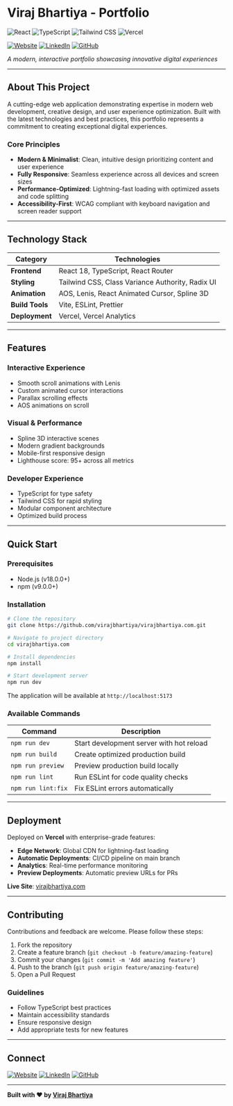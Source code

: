 # Viraj Bhartiya - Portfolio

![React](https://img.shields.io/badge/React-18.0.0-61DAFB?style=for-the-badge&logo=react)
![TypeScript](https://img.shields.io/badge/TypeScript-5.0.0-3178C6?style=for-the-badge&logo=typescript)
![Tailwind CSS](https://img.shields.io/badge/Tailwind_CSS-3.0.0-38B2AC?style=for-the-badge&logo=tailwind-css)
![Vercel](https://img.shields.io/badge/Vercel-Deployed-000000?style=for-the-badge&logo=vercel)

[![Website](https://img.shields.io/badge/Website-Live_Site-4A90E2?style=for-the-badge)](https://virajbhartiya.com)
[![LinkedIn](https://img.shields.io/badge/LinkedIn-Connect-0077B5?style=for-the-badge&logo=linkedin)](https://www.linkedin.com/in/virajbhartiya/)
[![GitHub](https://img.shields.io/badge/GitHub-Follow-181717?style=for-the-badge&logo=github)](https://github.com/virajbhartiya)

_A modern, interactive portfolio showcasing innovative digital experiences_

---

## About This Project

A cutting-edge web application demonstrating expertise in modern web development, creative design, and user experience optimization. Built with the latest technologies and best practices, this portfolio represents a commitment to creating exceptional digital experiences.

### Core Principles

- **Modern & Minimalist**: Clean, intuitive design prioritizing content and user experience
- **Fully Responsive**: Seamless experience across all devices and screen sizes
- **Performance-Optimized**: Lightning-fast loading with optimized assets and code splitting
- **Accessibility-First**: WCAG compliant with keyboard navigation and screen reader support

---

## Technology Stack

| Category        | Technologies                                     |
| --------------- | ------------------------------------------------ |
| **Frontend**    | React 18, TypeScript, React Router               |
| **Styling**     | Tailwind CSS, Class Variance Authority, Radix UI |
| **Animation**   | AOS, Lenis, React Animated Cursor, Spline 3D     |
| **Build Tools** | Vite, ESLint, Prettier                           |
| **Deployment**  | Vercel, Vercel Analytics                         |

---

## Features

### Interactive Experience

- Smooth scroll animations with Lenis
- Custom animated cursor interactions
- Parallax scrolling effects
- AOS animations on scroll

### Visual & Performance

- Spline 3D interactive scenes
- Modern gradient backgrounds
- Mobile-first responsive design
- Lighthouse score: 95+ across all metrics

### Developer Experience

- TypeScript for type safety
- Tailwind CSS for rapid styling
- Modular component architecture
- Optimized build process

---

## Quick Start

### Prerequisites

- Node.js (v18.0.0+)
- npm (v9.0.0+)

### Installation

```bash
# Clone the repository
git clone https://github.com/virajbhartiya/virajbhartiya.com.git

# Navigate to project directory
cd virajbhartiya.com

# Install dependencies
npm install

# Start development server
npm run dev
```

The application will be available at `http://localhost:5173`

### Available Commands

| Command            | Description                              |
| ------------------ | ---------------------------------------- |
| `npm run dev`      | Start development server with hot reload |
| `npm run build`    | Create optimized production build        |
| `npm run preview`  | Preview production build locally         |
| `npm run lint`     | Run ESLint for code quality checks       |
| `npm run lint:fix` | Fix ESLint errors automatically          |

---

## Deployment

Deployed on **Vercel** with enterprise-grade features:

- **Edge Network**: Global CDN for lightning-fast loading
- **Automatic Deployments**: CI/CD pipeline on main branch
- **Analytics**: Real-time performance monitoring
- **Preview Deployments**: Automatic preview URLs for PRs

**Live Site**: [virajbhartiya.com](https://virajbhartiya.com)

---

## Contributing

Contributions and feedback are welcome. Please follow these steps:

1. Fork the repository
2. Create a feature branch (`git checkout -b feature/amazing-feature`)
3. Commit your changes (`git commit -m 'Add amazing feature'`)
4. Push to the branch (`git push origin feature/amazing-feature`)
5. Open a Pull Request

### Guidelines

- Follow TypeScript best practices
- Maintain accessibility standards
- Ensure responsive design
- Add appropriate tests for new features

---

## Connect

[![Website](https://img.shields.io/badge/Website-Portfolio-4A90E2?style=for-the-badge)](https://virajbhartiya.com)
[![LinkedIn](https://img.shields.io/badge/LinkedIn-Connect-0077B5?style=for-the-badge&logo=linkedin)](https://www.linkedin.com/in/virajbhartiya/)
[![GitHub](https://img.shields.io/badge/GitHub-Follow-181717?style=for-the-badge&logo=github)](https://github.com/virajbhartiya)

---

**Built with ❤️ by [Viraj Bhartiya](https://virajbhartiya.com)**
